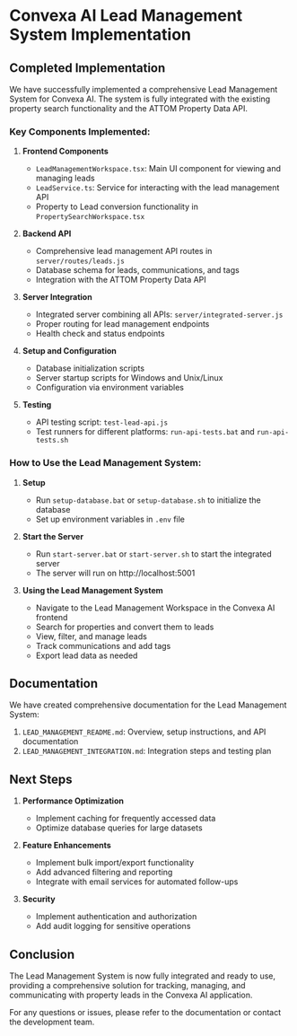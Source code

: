 # Convexa AI Lead Management System Implementation

## Completed Implementation

We have successfully implemented a comprehensive Lead Management System for Convexa AI. The system is fully integrated with the existing property search functionality and the ATTOM Property Data API.

### Key Components Implemented:

1. **Frontend Components**
   - `LeadManagementWorkspace.tsx`: Main UI component for viewing and managing leads
   - `LeadService.ts`: Service for interacting with the lead management API
   - Property to Lead conversion functionality in `PropertySearchWorkspace.tsx`

2. **Backend API**
   - Comprehensive lead management API routes in `server/routes/leads.js`
   - Database schema for leads, communications, and tags
   - Integration with the ATTOM Property Data API

3. **Server Integration**
   - Integrated server combining all APIs: `server/integrated-server.js`
   - Proper routing for lead management endpoints
   - Health check and status endpoints

4. **Setup and Configuration**
   - Database initialization scripts
   - Server startup scripts for Windows and Unix/Linux
   - Configuration via environment variables

5. **Testing**
   - API testing script: `test-lead-api.js`
   - Test runners for different platforms: `run-api-tests.bat` and `run-api-tests.sh`

### How to Use the Lead Management System:

1. **Setup**
   - Run `setup-database.bat` or `setup-database.sh` to initialize the database
   - Set up environment variables in `.env` file

2. **Start the Server**
   - Run `start-server.bat` or `start-server.sh` to start the integrated server
   - The server will run on http://localhost:5001

3. **Using the Lead Management System**
   - Navigate to the Lead Management Workspace in the Convexa AI frontend
   - Search for properties and convert them to leads
   - View, filter, and manage leads
   - Track communications and add tags
   - Export lead data as needed

## Documentation

We have created comprehensive documentation for the Lead Management System:

1. `LEAD_MANAGEMENT_README.md`: Overview, setup instructions, and API documentation
2. `LEAD_MANAGEMENT_INTEGRATION.md`: Integration steps and testing plan

## Next Steps

1. **Performance Optimization**
   - Implement caching for frequently accessed data
   - Optimize database queries for large datasets

2. **Feature Enhancements**
   - Implement bulk import/export functionality
   - Add advanced filtering and reporting
   - Integrate with email services for automated follow-ups

3. **Security**
   - Implement authentication and authorization
   - Add audit logging for sensitive operations

## Conclusion

The Lead Management System is now fully integrated and ready to use, providing a comprehensive solution for tracking, managing, and communicating with property leads in the Convexa AI application.

For any questions or issues, please refer to the documentation or contact the development team.
